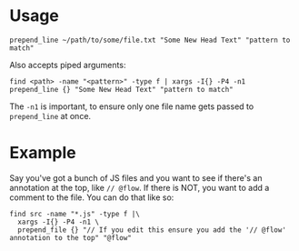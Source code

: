 # Usage

```shell
prepend_line ~/path/to/some/file.txt "Some New Head Text" "pattern to match"
```

Also accepts piped arguments:

```shell
find <path> -name "<pattern>" -type f | xargs -I{} -P4 -n1 prepend_line {} "Some New Head Text" "pattern to match"
```

The `-n1` is important, to ensure only one file name gets passed to
`prepend_line` at once.

# Example

Say you've got a bunch of JS files and you want to see if there's an annotation
at the top, like `// @flow`. If there is NOT, you want to add a comment to the
file. You can do that like so:

```shell
find src -name "*.js" -type f |\
  xargs -I{} -P4 -n1 \
  prepend_file {} "// If you edit this ensure you add the '// @flow' annotation to the top" "@flow"
```
